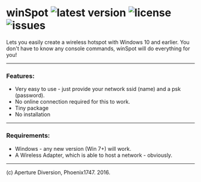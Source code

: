 # winSpot ![latest version](https://img.shields.io/github/release/aperture-diversion/windows-hotspot.svg) ![license](https://img.shields.io/github/license/aperture-diversion/windows-hotspot.svg) ![issues](https://img.shields.io/github/issues/aperture-diversion/windows-hotspot.svg)


Lets you easily create a wireless hotspot with Windows 10 and earlier.
You don't have to know any console commands, winSpot will do everything for you!

---

### Features:

* Very easy to use - just provide your network ssid (name) and a psk (password).
* No online connection required for this to work.
* Tiny package
* No installation

---

### Requirements:

* Windows - any new version (Win 7+) will work.
* A Wireless Adapter, which is able to host a network - obviously.

---

(c) Aperture Diversion, Phoenix1747. 2016.
